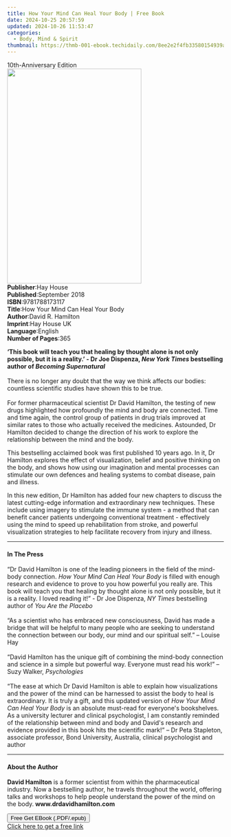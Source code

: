```yaml
---
title: How Your Mind Can Heal Your Body | Free Book
date: 2024-10-25 20:57:59
updated: 2024-10-26 11:53:47
categories:
  - Body, Mind & Spirit
thumbnail: https://thmb-001-ebook.techidaily.com/8ee2e2f4fb33580154939ac3ed51ae21f464db4b729cc585ccad327ca47566d7.jpg
---
```

<main id="book-container">
  <div class="flex flex-col">
    <div class="book-brief flex-1 py-6 px-4 sm:p-6 md:py-10 md:px-8">
      <!-- brief-->
      <div class="book-brief-main">10th-Anniversary Edition</div>
    </div>
    <div
      class="book-meta-info flex-1 grid gap-4 col-start-1 col-end-3 row-start-1 sm:mb-6 sm:grid-cols-4 lg:gap-6 lg:col-start-2 lg:row-end-6 lg:row-span-6 lg:mb-0"
    >
      <div
        class="book-meta-info-left place-content-center mt-4 p-4 text-sm leading-6 col-start-2 col-span-2 dark:text-slate-400"
      >
        <img
          class="w-full h-500 object-cover rounded-lg sm:h-255 sm:col-span-2 lg:col-span-full"
          src="https://img-001-ebook.techidaily.com/7eec46d2e564aac9e57d87c8d2bd1007c11d83b2be5011e01e796792c49c890b.jpg"
          alt=""
          width="312"
          height="500"
        />
      </div>
      <div
        class="book-meta-info-right mt-2 col-start-1 row-start-2 col-span-3 self-center"
      >
        <!-- meta data  -->
        <div class="flex flex-col px-4 md:px-8">
          <div class="flex-1">
            <strong>Publisher</strong>:<span class="px-2">Hay House</span>
          </div>
          <div class="flex-1">
            <strong>Published</strong>:<span class="px-2">September 2018</span>
          </div>
          <div class="flex-1">
            <strong>ISBN</strong>:<span class="px-2">9781788173117</span>
          </div>
          <div class="flex-1">
            <strong>Title</strong>:<span class="px-2"
              >How Your Mind Can Heal Your Body</span
            >
          </div>
          <div class="flex-1">
            <strong>Author</strong>:<span class="px-2">David R. Hamilton</span>
          </div>
          <div class="flex-1">
            <strong>Imprint</strong>:<span class="px-2">Hay House UK</span>
          </div>
          <div class="flex-1">
            <strong>Language</strong>:<span class="px-2">English</span>
          </div>
          <div class="flex-1">
            <strong>Number of Pages</strong>:<span class="px-2">365</span>
          </div>
        </div>
      </div>
    </div>
    <div class="book-description flex-1 py-6 px-4 sm:p-6 md:py-10 md:px-8">
      <div class="book-description-main">
        <div accordion-content="" id="description">
          <p>
            <b
              >‘This book will teach you that healing by thought alone is not
              only possible, but it is a reality.’ - Dr Joe Dispenza,
              <i>New York Times</i> bestselling author of
              <i>Becoming Supernatural</i><br /></b
            ><br />There is no longer any doubt that the way we think affects
            our bodies: countless scientific studies have shown this to be true.
            <br /><br />For former pharmaceutical scientist Dr David Hamilton,
            the testing of new drugs highlighted how profoundly the mind and
            body are connected. Time and time again, the control group of
            patients in drug trials improved at similar rates to those who
            actually received the medicines. Astounded, Dr Hamilton decided to
            change the direction of his work to explore the relationship between
            the mind and the body.
          </p>
          <p>
            This bestselling acclaimed book was first published 10 years ago. In
            it, Dr Hamilton explores the effect of visualization, belief and
            positive thinking on the body, and shows how using our imagination
            and mental processes can stimulate our own defences and healing
            systems to combat disease, pain and illness.
          </p>
          <p>
            In this new edition, Dr Hamilton has added four new chapters to
            discuss the latest cutting-edge information and extraordinary new
            techniques. These include using imagery to stimulate the immune
            system - a method that can benefit cancer patients undergoing
            conventional treatment - effectively using the mind to speed up
            rehabilitation from stroke, and powerful visualization strategies to
            help facilitate recovery from injury and illness.
          </p>
        </div>
        <div class="accordion-fader"></div>
      </div>
    </div>
    <div class="book-excerpts flex-1 py-6 px-4 sm:p-6 md:py-10 md:px-8">
      <!-- excerpts-->
      <div class="book-excerpts-main">
        <hr />
        <h4 class="placeholder placeholder-heading">
          <span>In The Press</span>
        </h4>
        <p></p>
        <p>
          “Dr David Hamilton is one of the leading pioneers in the field of the
          mind-body connection. <i>How Your Mind Can Heal Your Body</i> is
          filled with enough research and evidence to prove to you how powerful
          you really are. This book will teach you that healing by thought alone
          is not only possible, but it is a reality. I loved reading it!” - Dr
          Joe Dispenza, <i>NY Times</i> bestselling author of
          <i>You Are the Placebo</i><br /><br />
          “As a scientist who has embraced new consciousness, David has made a
          bridge that will be helpful to many people who are seeking to
          understand the connection between our body, our mind and our spiritual
          self.” – Louise Hay<br /><br />
          “David Hamilton has the unique gift of combining the mind-body
          connection and science in a simple but powerful way. Everyone must
          read his work!” – Suzy Walker, <i>Psychologies</i><br /><br />
          “The ease at which Dr David Hamilton is able to explain how
          visualizations and the power of the mind can be harnessed to assist
          the body to heal is extraordinary. It is truly a gift, and this
          updated version of&nbsp;<i>How Your Mind Can Heal Your Body</i
          >&nbsp;is an absolute must-read for everyone's bookshelves. As a
          university lecturer and clinical psychologist, I am constantly
          reminded of the relationship between mind and body and David's
          research and evidence provided in this book hits the scientific mark!”
          – Dr Peta Stapleton, associate professor, Bond University, Australia,
          clinical psychologist and author
        </p>
        <p></p>
      </div>
    </div>
    <div class="book-about-author flex-1 py-6 px-4 sm:p-6 md:py-10 md:px-8">
      <!-- about author-->
      <div class="book-main-author-main">
        <hr />
        <h4 class="placeholder placeholder-heading">
          <span>About the Author</span>
        </h4>
        <p>
          <b>David Hamilton</b>&nbsp;is a former scientist from within the
          pharmaceutical industry. Now a bestselling author, he travels
          throughout the world, offering talks and workshops to help people
          understand the power of the mind on the body.<b
            >&nbsp;www.drdavidhamilton.com</b
          >
        </p>
      </div>
    </div>
    <div class="book-free-get flex-1 py-6 px-4 sm:p-6 md:py-10 md:px-8">
      <button
        id="btn-free-get"
        class="bg-blue-500 hover:bg-blue-700 text-white font-bold py-2 px-4 rounded"
      >
        Free Get EBook (.PDF/.epub)
      </button>
      <div id="countdown-display" class="px-2 text-lg mt-2"></div>
      <a
        id="free-link"
        class="hidden bg-blue-500 hover:bg-blue-700 text-white font-bold py-2 px-4 rounded"
        href="https://www.ebooks.com/en-us/book/96326573/how-your-mind-can-heal-your-body/david-r-hamilton/"
        target="_blank"
        >Click here to get a free link</a
      >
    </div>
    <script>
      let countdownTime = 0;
      let countdownInterval = null;
      document
        .getElementById('btn-free-get')
        .addEventListener('click', startCountdown);
      function startCountdown() {
        countdownTime = new Date().getTime() + 60000 * 3;
        countdownInterval = setInterval(updateCountdown, 1000);
        document.getElementById('btn-free-get').disabled = true;
        document
          .getElementById('btn-free-get')
          .classList.add('bg-gray-500', 'cursor-not-allowed');
      }
      function updateCountdown() {
        let currentTime = new Date().getTime();
        let timeLeft = countdownTime - currentTime;
        let secondsLeft = Math.floor(timeLeft / 1000);
        document.getElementById('countdown-display').innerHTML =
          `Remaining time: ${secondsLeft} seconds.`;
        if (secondsLeft <= 0) {
          clearInterval(countdownInterval);
          document.getElementById('btn-free-get').classList.add('hidden');
          document.getElementById('free-link').classList.remove('hidden');
          document.getElementById('countdown-display').innerHTML = '';
        }
      }
    </script>
  </div>
</main>
